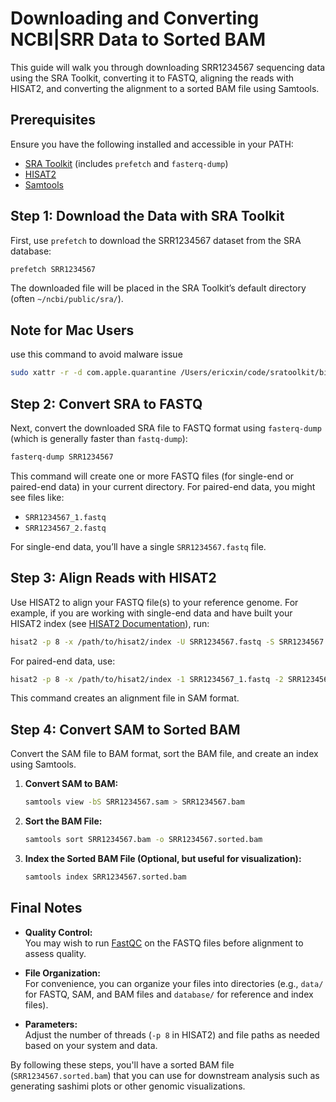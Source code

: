 # Downloading and Converting NCBI|SRR Data to Sorted BAM

This guide will walk you through downloading SRR1234567 sequencing data using the SRA Toolkit, converting it to FASTQ, aligning the reads with HISAT2, and converting the alignment to a sorted BAM file using Samtools.

## Prerequisites

Ensure you have the following installed and accessible in your PATH:

- [SRA Toolkit](https://github.com/ncbi/sra-tools) (includes `prefetch` and `fasterq-dump`)
- [HISAT2](https://daehwankimlab.github.io/hisat2/)
- [Samtools](http://www.htslib.org/)

## Step 1: Download the Data with SRA Toolkit

First, use `prefetch` to download the SRR1234567 dataset from the SRA database:

```bash
prefetch SRR1234567
```

The downloaded file will be placed in the SRA Toolkit’s default directory (often `~/ncbi/public/sra/`).

## Note for Mac Users
use this command to avoid malware issue
```sh
sudo xattr -r -d com.apple.quarantine /Users/ericxin/code/sratoolkit/bin/*
```

## Step 2: Convert SRA to FASTQ

Next, convert the downloaded SRA file to FASTQ format using `fasterq-dump` (which is generally faster than `fastq-dump`):

```bash
fasterq-dump SRR1234567
```

This command will create one or more FASTQ files (for single-end or paired-end data) in your current directory. For paired-end data, you might see files like:
- `SRR1234567_1.fastq`
- `SRR1234567_2.fastq`

For single-end data, you’ll have a single `SRR1234567.fastq` file.

## Step 3: Align Reads with HISAT2

Use HISAT2 to align your FASTQ file(s) to your reference genome. For example, if you are working with single-end data and have built your HISAT2 index (see [HISAT2 Documentation](https://daehwankimlab.github.io/hisat2/manual/)), run:

```bash
hisat2 -p 8 -x /path/to/hisat2/index -U SRR1234567.fastq -S SRR1234567.sam
```

For paired-end data, use:

```bash
hisat2 -p 8 -x /path/to/hisat2/index -1 SRR1234567_1.fastq -2 SRR1234567_2.fastq -S SRR1234567.sam
```

This command creates an alignment file in SAM format.

## Step 4: Convert SAM to Sorted BAM

Convert the SAM file to BAM format, sort the BAM file, and create an index using Samtools.

1. **Convert SAM to BAM:**

   ```bash
   samtools view -bS SRR1234567.sam > SRR1234567.bam
   ```

2. **Sort the BAM File:**

   ```bash
   samtools sort SRR1234567.bam -o SRR1234567.sorted.bam
   ```

3. **Index the Sorted BAM File (Optional, but useful for visualization):**

   ```bash
   samtools index SRR1234567.sorted.bam
   ```

## Final Notes

- **Quality Control:**  
  You may wish to run [FastQC](https://www.bioinformatics.babraham.ac.uk/projects/fastqc/) on the FASTQ files before alignment to assess quality.

- **File Organization:**  
  For convenience, you can organize your files into directories (e.g., `data/` for FASTQ, SAM, and BAM files and `database/` for reference and index files).

- **Parameters:**  
  Adjust the number of threads (`-p 8` in HISAT2) and file paths as needed based on your system and data.

By following these steps, you'll have a sorted BAM file (`SRR1234567.sorted.bam`) that you can use for downstream analysis such as generating sashimi plots or other genomic visualizations.